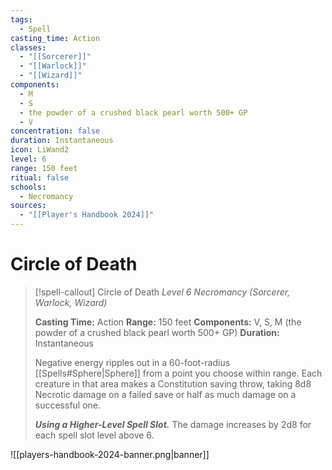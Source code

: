 ```yaml
---
tags:
  - Spell
casting_time: Action
classes:
  - "[[Sorcerer]]"
  - "[[Warlock]]"
  - "[[Wizard]]"
components:
  - M
  - S
  - the powder of a crushed black pearl worth 500+ GP
  - V
concentration: false
duration: Instantaneous
icon: LiWand2
level: 6
range: 150 feet
ritual: false
schools:
  - Necromancy
sources:
  - "[[Player's Handbook 2024]]"
---
```


# Circle of Death

>[!spell-callout] Circle of Death
>_Level 6 Necromancy (Sorcerer, Warlock, Wizard)_
>
>**Casting Time:** Action
>**Range:** 150 feet
>**Components:** V, S, M (the powder of a crushed black pearl worth 500+ GP)
>**Duration:** Instantaneous
>
>Negative energy ripples out in a 60-foot-radius [[Spells#Sphere\|Sphere]] from a point you choose within range. Each creature in that area makes a Constitution saving throw, taking 8d8 Necrotic damage on a failed save or half as much damage on a successful one.
>
>**_Using a Higher-Level Spell Slot._** The damage increases by 2d8 for each spell slot level above 6.


![[players-handbook-2024-banner.png|banner]]
